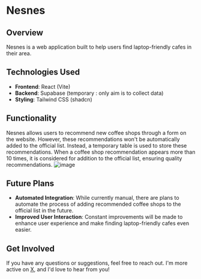 # Nesnes

## Overview
Nesnes is a web application built to help users find laptop-friendly cafes in their area.

## Technologies Used
- **Frontend**: React (Vite)
- **Backend**: Supabase (temporary : only aim is to collect data)
- **Styling**: Tailwind CSS (shadcn)

## Functionality
Nesnes allows users to recommend new coffee shops through a form on the website. However, these recommendations won't be automatically added to the official list. Instead, a temporary table is used to store these recommendations. When a coffee shop recommendation appears more than 10 times, it is considered for addition to the official list, ensuring quality recommendations.
![image](https://github.com/grainme/nesnes/assets/104838272/75336a46-3a79-46d3-9160-2ca93a166e97)


## Future Plans
- **Automated Integration**: While currently manual, there are plans to automate the process of adding recommended coffee shops to the official list in the future.
- **Improved User Interaction**: Constant improvements will be made to enhance user experience and make finding laptop-friendly cafes even easier.

## Get Involved
If you have any questions or suggestions, feel free to reach out. I'm more active on [X](https://twitter.com/Grainmee), and I'd love to hear from you!
